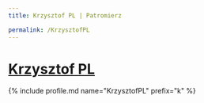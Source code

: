 ```yaml
---
title: Krzysztof PL | Patromierz

permalink: /KrzysztofPL
---
```


# [Krzysztof PL](https://patronite.pl/KrzysztofPL)

{% include profile.md name="KrzysztofPL" prefix="k" %}
